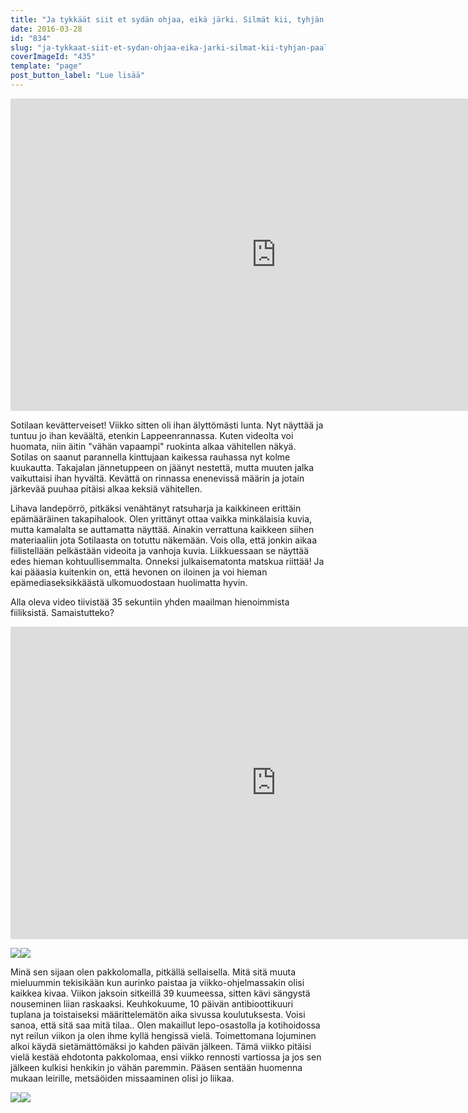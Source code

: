 ```yaml
---
title: "Ja tykkäät siit et sydän ohjaa, eikä järki. Silmät kii, tyhjän päälle. Mut mee varovasti."
date: 2016-03-28
id: "834"
slug: "ja-tykkaat-siit-et-sydan-ohjaa-eika-jarki-silmat-kii-tyhjan-paalle-mut-mee-varovasti"
coverImageId: "435"
template: "page"
post_button_label: "Lue lisää"
---
```


<iframe allowfullscreen data-thumbnail-src="https://i.ytimg.com/vi/wD2ITTWiPO4/0.jpg" frameborder="0" height="500" src="https://www.youtube.com/embed/wD2ITTWiPO4?feature=player_embedded" width="850"></iframe>

Sotilaan kevätterveiset! Viikko sitten oli ihan älyttömästi lunta. Nyt näyttää ja tuntuu jo ihan keväältä, etenkin Lappeenrannassa. Kuten videolta voi huomata, niin äitin "vähän vapaampi" ruokinta alkaa vähitellen näkyä. Sotilas on saanut parannella kinttujaan kaikessa rauhassa nyt kolme kuukautta. Takajalan jännetuppeen on jäänyt nestettä, mutta muuten jalka vaikuttaisi ihan hyvältä. Kevättä on rinnassa enenevissä määrin ja jotain järkevää puuhaa pitäisi alkaa keksiä vähitellen.

Lihava landepörrö, pitkäksi venähtänyt ratsuharja ja kaikkineen erittäin epämääräinen takapihalook. Olen yrittänyt ottaa vaikka minkälaisia kuvia, mutta kamalalta se auttamatta näyttää. Ainakin verrattuna kaikkeen siihen materiaaliin jota Sotilaasta on totuttu näkemään. Vois olla, että jonkin aikaa fiilistellään pelkästään videoita ja vanhoja kuvia. Liikkuessaan se näyttää edes hieman kohtuullisemmalta. Onneksi julkaisematonta matskua riittää! Ja kai pääasia kuitenkin on, että hevonen on iloinen ja voi hieman epämediaseksikkäästä ulkomuodostaan huolimatta hyvin.

Alla oleva video tiivistää 35 sekuntiin yhden maailman hienoimmista fiiliksistä. Samaistutteko?

<iframe allowfullscreen data-thumbnail-src="https://i.ytimg.com/vi/l835pt4jzcI/0.jpg" frameborder="0" height="500" src="https://www.youtube.com/embed/l835pt4jzcI?feature=player_embedded" width="850"></iframe>

[![](/images/2016-03-18-2B10.31.50-2B1-2B-25281-2529-300x200.png)](https://qpm.kda.mybluehost.me/wp-content/uploads/2016/03/2016-03-18-2B10.31.50-2B1-2B-25281-2529.png)[![](/images/2016-03-18-2B07.34.23-2B1-300x200.png)](https://qpm.kda.mybluehost.me/wp-content/uploads/2016/03/2016-03-18-2B07.34.23-2B1.png)

Minä sen sijaan olen pakkolomalla, pitkällä sellaisella. Mitä sitä muuta mieluummin tekisikään kun aurinko paistaa ja viikko-ohjelmassakin olisi kaikkea kivaa. Viikon jaksoin sitkeillä 39 kuumeessa, sitten kävi sängystä nouseminen liian raskaaksi. Keuhkokuume, 10 päivän antibioottikuuri tuplana ja toistaiseksi määrittelemätön aika sivussa koulutuksesta. Voisi sanoa, että sitä saa mitä tilaa.. Olen makaillut lepo-osastolla ja kotihoidossa nyt reilun viikon ja olen ihme kyllä hengissä vielä. Toimettomana lojuminen alkoi käydä sietämättömäksi jo kahden päivän jälkeen. Tämä viikko pitäisi vielä kestää ehdotonta pakkolomaa, ensi viikko rennosti vartiossa ja jos sen jälkeen kulkisi henkikin jo vähän paremmin. Pääsen sentään huomenna mukaan leirille, metsäöiden missaaminen olisi jo liikaa.

[![](/images/3-image-200x300.png)](https://qpm.kda.mybluehost.me/wp-content/uploads/2016/03/3-image.png)[![](/images/9-image-200x300.png)](https://qpm.kda.mybluehost.me/wp-content/uploads/2016/03/9-image.png)

